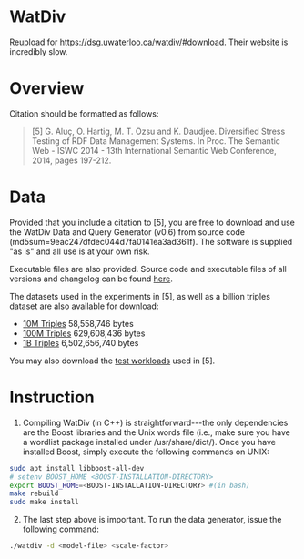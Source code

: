 # WatDiv
Reupload for https://dsg.uwaterloo.ca/watdiv/#download. Their website is incredibly slow.

# Overview
Citation should be formatted as follows:

> [5] G. Aluç, O. Hartig, M. T. Özsu and K. Daudjee. Diversified Stress Testing of RDF Data Management Systems. In Proc. The Semantic Web - ISWC 2014 - 13th International Semantic Web Conference, 2014, pages 197-212.

# Data
Provided that you include a citation to [5], you are free to download and use the WatDiv Data and Query Generator (v0.6) from source code (md5sum=9eac247dfdec044d7fa0141ea3ad361f). The software is supplied "as is" and all use is at your own risk.

Executable files are also provided. Source code and executable files of all versions and changelog can be found [here](https://dsg.uwaterloo.ca/watdiv/changelog.shtml).

The datasets used in the experiments in [5], as well as a billion triples dataset are also available for download:

- [10M Triples](https://dsg.uwaterloo.ca/watdiv/watdiv.10M.tar.bz2) 58,558,746 bytes
- [100M Triples](https://dsg.uwaterloo.ca/watdiv/watdiv.100M.tar.bz2) 629,608,436 bytes
- [1B Triples](https://dsg.uwaterloo.ca/watdiv/watdiv.1000M.tar.bz2) 6,502,656,740 bytes

You may also download the [test workloads](https://dsg.uwaterloo.ca/watdiv/stress-workloads.tar.gz) used in [5].

# Instruction
1. Compiling WatDiv (in C++) is straightforward---the only dependencies are the Boost libraries and the Unix words file (i.e., make sure you have a wordlist package installed under /usr/share/dict/). Once you have installed Boost, simply execute the following commands on UNIX:

```bash
sudo apt install libboost-all-dev
# setenv BOOST_HOME <BOOST-INSTALLATION-DIRECTORY>
export BOOST_HOME=<BOOST-INSTALLATION-DIRECTORY> #(in bash)
make rebuild
sudo make install
```

2. The last step above is important. To run the data generator, issue the following command:

```bash
./watdiv -d <model-file> <scale-factor>
```
